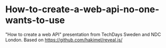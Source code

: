 How-to-create-a-web-api-no-one-wants-to-use
===========================================

"How to create a web API" presentation from TechDays Sweden and NDC London. Based on https://github.com/hakimel/reveal.js/
